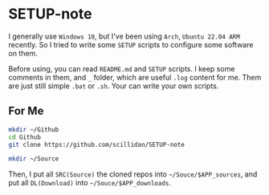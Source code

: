 # SETUP-note

I generally use `Windows 10`, but I've been using `Arch`, `Ubuntu 22.04 ARM` recently. So I tried to write some `SETUP` scripts to configure some software on them.

Before using, you can read `README.md` and `SETUP` scripts. I keep some comments in them, and `_` folder, which are useful `.log` content for me. Them are just still simple `.bat` or `.sh`. Your can write your own scripts.

## For Me

```sh
mkdir ~/Github
cd Github
git clone https://github.com/scillidan/SETUP-note
```

```sh
mkdir ~/Source
```

Then, I put all `SRC(Source)` the cloned repos into `~/Souce/$APP_sources`, and put all `DL(Download)` into `~/Souce/$APP_downloads`.